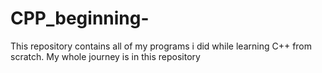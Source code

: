 # CPP_beginning-
This repository contains all of my programs i did while learning C++ from scratch. My whole journey is in this repository

